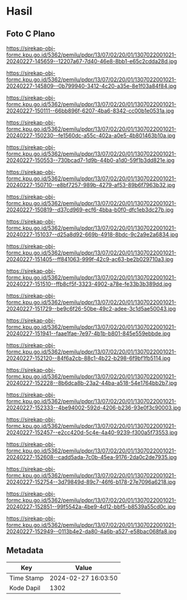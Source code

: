 # Hasil

## Foto C Plano

https://sirekap-obj-formc.kpu.go.id/5362/pemilu/pdpr/13/07/02/20/01/1307022001021-20240227-145659--12207a67-7d40-46e8-8bb1-e65c2cdda28d.jpg

https://sirekap-obj-formc.kpu.go.id/5362/pemilu/pdpr/13/07/02/20/01/1307022001021-20240227-145809--0b799940-3412-4c20-a35e-8e1f03a84f84.jpg

https://sirekap-obj-formc.kpu.go.id/5362/pemilu/pdpr/13/07/02/20/01/1307022001021-20240227-150111--66bb896f-6207-4ba6-8342-cc00b1e0531a.jpg

https://sirekap-obj-formc.kpu.go.id/5362/pemilu/pdpr/13/07/02/20/01/1307022001021-20240227-150230--fe1560dc-a55c-402a-a0e5-4b801463b10a.jpg

https://sirekap-obj-formc.kpu.go.id/5362/pemilu/pdpr/13/07/02/20/01/1307022001021-20240227-150553--730bcad7-1d9b-44b0-a1d0-59f1b3dd821e.jpg

https://sirekap-obj-formc.kpu.go.id/5362/pemilu/pdpr/13/07/02/20/01/1307022001021-20240227-150710--e8bf7257-989b-4279-af53-89b6f7963b32.jpg

https://sirekap-obj-formc.kpu.go.id/5362/pemilu/pdpr/13/07/02/20/01/1307022001021-20240227-150819--d37cd969-ecf6-4bba-b0f0-dfc1eb3dc27b.jpg

https://sirekap-obj-formc.kpu.go.id/5362/pemilu/pdpr/13/07/02/20/01/1307022001021-20240227-151037--d25a8d92-669b-4918-8bdc-9c2a9e2a6834.jpg

https://sirekap-obj-formc.kpu.go.id/5362/pemilu/pdpr/13/07/02/20/01/1307022001021-20240227-151405--ff841063-999f-42c9-ac63-be2b029710a3.jpg

https://sirekap-obj-formc.kpu.go.id/5362/pemilu/pdpr/13/07/02/20/01/1307022001021-20240227-151510--ffb8cf5f-3323-4902-a78e-fe33b3b389dd.jpg

https://sirekap-obj-formc.kpu.go.id/5362/pemilu/pdpr/13/07/02/20/01/1307022001021-20240227-151729--be9c6f26-50be-49c2-adee-3c1d5ae50043.jpg

https://sirekap-obj-formc.kpu.go.id/5362/pemilu/pdpr/13/07/02/20/01/1307022001021-20240227-151941--faae1fae-7e97-4b1b-b801-845e559ebbde.jpg

https://sirekap-obj-formc.kpu.go.id/5362/pemilu/pdpr/13/07/02/20/01/1307022001021-20240227-152120--84f6a2cb-88c1-4b22-b298-6f9bf1fb5114.jpg

https://sirekap-obj-formc.kpu.go.id/5362/pemilu/pdpr/13/07/02/20/01/1307022001021-20240227-152228--8b6dca8b-23a2-44ba-a518-54e1764bb2b7.jpg

https://sirekap-obj-formc.kpu.go.id/5362/pemilu/pdpr/13/07/02/20/01/1307022001021-20240227-152333--4be94002-592d-4206-b236-93e0f3c90003.jpg

https://sirekap-obj-formc.kpu.go.id/5362/pemilu/pdpr/13/07/02/20/01/1307022001021-20240227-152457--e2cc420d-5c4e-4a40-9239-f300a5f73553.jpg

https://sirekap-obj-formc.kpu.go.id/5362/pemilu/pdpr/13/07/02/20/01/1307022001021-20240227-152608--cadd5ada-7c0b-45ea-9176-2da0c2de7935.jpg

https://sirekap-obj-formc.kpu.go.id/5362/pemilu/pdpr/13/07/02/20/01/1307022001021-20240227-152754--3d79849d-89c7-46f6-b178-27e7096a6218.jpg

https://sirekap-obj-formc.kpu.go.id/5362/pemilu/pdpr/13/07/02/20/01/1307022001021-20240227-152851--99f5542a-4be9-4d12-bbf5-b8539a55cd0c.jpg

https://sirekap-obj-formc.kpu.go.id/5362/pemilu/pdpr/13/07/02/20/01/1307022001021-20240227-152949--0113b4e2-da80-4a6b-a527-e58bac068fa8.jpg


## Metadata

| Key        | Value               |
| ---------- | ------------------- |
| Time Stamp | 2024-02-27 16:03:50 |
| Kode Dapil | 1302                |




